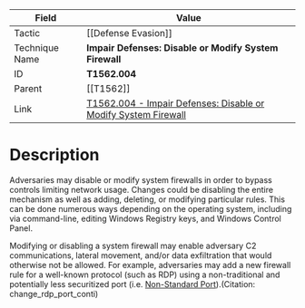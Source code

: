 
|Field|Value|
|---|---|
|Tactic|[[Defense Evasion]]|
|Technique Name|**Impair Defenses: Disable or Modify System Firewall**|
|ID|**T1562.004**|
|Parent|[[T1562]]|
|Link|[T1562.004 - Impair Defenses: Disable or Modify System Firewall](https://attack.mitre.org/techniques/T1562/004)|

# Description

Adversaries may disable or modify system firewalls in order to bypass controls limiting network usage. Changes could be disabling the entire mechanism as well as adding, deleting, or modifying particular rules. This can be done numerous ways depending on the operating system, including via command-line, editing Windows Registry keys, and Windows Control Panel.

Modifying or disabling a system firewall may enable adversary C2 communications, lateral movement, and/or data exfiltration that would otherwise not be allowed. For example, adversaries may add a new firewall rule for a well-known protocol (such as RDP) using a non-traditional and potentially less securitized port (i.e. [Non-Standard Port](https://attack.mitre.org/techniques/T1571)).(Citation: change_rdp_port_conti)